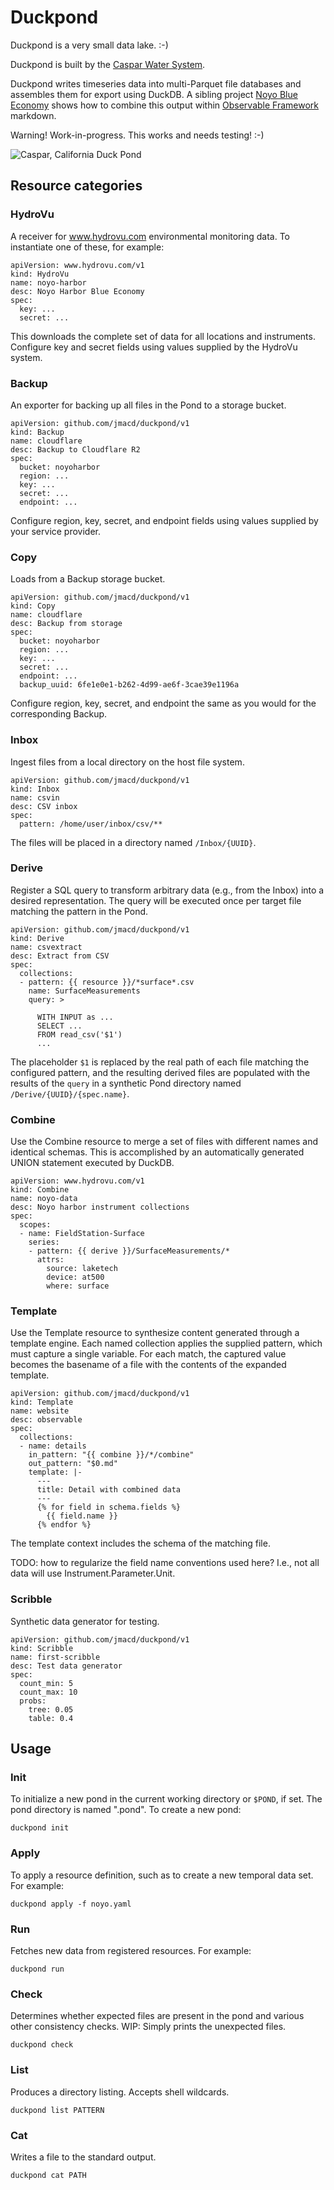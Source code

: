 # Duckpond

Duckpond is a very small data lake. :-)

Duckpond is built by the [Caspar Water System](https://github.com/jmacd/caspar.water).

Duckpond writes timeseries data into multi-Parquet file databases and
assembles them for export using DuckDB.  A sibling project [Noyo Blue
Economy](https://github.com/jmacd/noyo-blue-econ) shows how to combine
this output within [Observable
Framework](https://observablehq.com/framework/) markdown.

Warning! Work-in-progress. This works and needs testing! :-)

![Caspar, California Duck Pond](./caspar_duckpond.jpg)

## Resource categories

### HydroVu

A receiver for www.hydrovu.com environmental monitoring data.  To
instantiate one of these, for example:

```
apiVersion: www.hydrovu.com/v1
kind: HydroVu
name: noyo-harbor
desc: Noyo Harbor Blue Economy
spec:
  key: ...
  secret: ...
```

This downloads the complete set of data for all locations and
instruments.  Configure key and secret fields using values supplied by
the HydroVu system.

### Backup

An exporter for backing up all files in the Pond to a storage bucket.

```
apiVersion: github.com/jmacd/duckpond/v1
kind: Backup
name: cloudflare
desc: Backup to Cloudflare R2
spec:
  bucket: noyoharbor
  region: ...
  key: ...
  secret: ...
  endpoint: ...
```

Configure region, key, secret, and endpoint fields using values
supplied by your service provider.

### Copy

Loads from a Backup storage bucket.

```
apiVersion: github.com/jmacd/duckpond/v1
kind: Copy
name: cloudflare
desc: Backup from storage
spec:
  bucket: noyoharbor
  region: ...
  key: ...
  secret: ...
  endpoint: ...
  backup_uuid: 6fe1e0e1-b262-4d99-ae6f-3cae39e1196a
```

Configure region, key, secret, and endpoint the same as you 
would for the corresponding Backup.

### Inbox

Ingest files from a local directory on the host file system.

```
apiVersion: github.com/jmacd/duckpond/v1
kind: Inbox
name: csvin
desc: CSV inbox
spec:
  pattern: /home/user/inbox/csv/**
```

The files will be placed in a directory named `/Inbox/{UUID}`.

### Derive

Register a SQL query to transform arbitrary data (e.g., from the
Inbox) into a desired representation.  The query will be executed once
per target file matching the pattern in the Pond.

```
apiVersion: github.com/jmacd/duckpond/v1
kind: Derive
name: csvextract
desc: Extract from CSV
spec:
  collections:
  - pattern: {{ resource }}/*surface*.csv
    name: SurfaceMeasurements
    query: >
      
      WITH INPUT as ... 
	  SELECT ... 
	  FROM read_csv('$1')
	  ...
```

The placeholder `$1` is replaced by the real path of each file
matching the configured pattern, and the resulting derived files are
populated with the results of the `query` in a synthetic Pond
directory named `/Derive/{UUID}/{spec.name}`.

### Combine

Use the Combine resource to merge a set of files with different names
and identical schemas.  This is accomplished by an automatically
generated UNION statement executed by DuckDB.

```
apiVersion: www.hydrovu.com/v1
kind: Combine
name: noyo-data
desc: Noyo harbor instrument collections
spec:
  scopes:
  - name: FieldStation-Surface
    series:
    - pattern: {{ derive }}/SurfaceMeasurements/*
      attrs:
        source: laketech
        device: at500
        where: surface
```

### Template

Use the Template resource to synthesize content generated through a
template engine.  Each named collection applies the supplied pattern,
which must capture a single variable.  For each match, the captured
value becomes the basename of a file with the contents of the expanded
template.

```
apiVersion: github.com/jmacd/duckpond/v1
kind: Template
name: website
desc: observable
spec:
  collections:
  - name: details
    in_pattern: "{{ combine }}/*/combine"
    out_pattern: "$0.md"
    template: |-
      ---
      title: Detail with combined data
      ---
	  {% for field in schema.fields %}
		{{ field.name }}
	  {% endfor %}
```

The template context includes the schema of the matching file.

TODO: how to regularize the field name conventions used here?  I.e.,
not all data will use Instrument.Parameter.Unit.

### Scribble

Synthetic data generator for testing.

```
apiVersion: github.com/jmacd/duckpond/v1
kind: Scribble
name: first-scribble
desc: Test data generator
spec:
  count_min: 5
  count_max: 10
  probs:
    tree: 0.05
    table: 0.4
```

## Usage

### Init

To initialize a new pond in the current working directory or `$POND`,
if set.  The pond directory is named ".pond".  To create a new pond:

```
duckpond init
```

### Apply

To apply a resource definition, such as to create a new temporal data
set.  For example:

```
duckpond apply -f noyo.yaml
```

### Run

Fetches new data from registered resources.  For example:

```
duckpond run
```

### Check

Determines whether expected files are present in the pond and various
other consistency checks.  WIP: Simply prints the unexpected files.

```
duckpond check
```

### List

Produces a directory listing.  Accepts shell wildcards.

```
duckpond list PATTERN
```

### Cat

Writes a file to the standard output.

```
duckpond cat PATH
```
